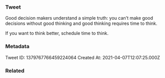 ### Tweet
Good decision makers understand a simple truth: you can’t make good decisions without good thinking and good thinking requires time to think. 

If you want to think better, schedule time to think.

### Metadata
Tweet ID: 1379767766459224064
Created At: 2021-04-07T12:07:25.000Z

### Related

